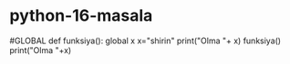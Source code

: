 # python-16-masala
#GLOBAL
def funksiya():
    global x
    x="shirin"
    print("Olma "+ x)
funksiya()
print("Olma "+x)
